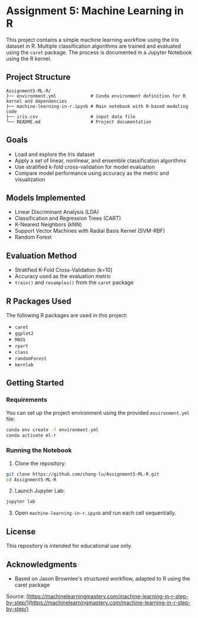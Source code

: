 # Assignment 5: Machine Learning in R

This project contains a simple machine learning workflow using the Iris dataset in R. Multiple classification algorithms are trained and evaluated using the `caret` package. The process is documented in a Jupyter Notebook using the R kernel.

## Project Structure

```
Assignment5-ML-R/
├── environment.yml             # Conda environment definition for R kernel and dependencies
├── machine-learning-in-r.ipynb # Main notebook with R-based modeling code
├── iris.csv                    # input data file
└── README.md                   # Project documentation
```

## Goals

* Load and explore the Iris dataset
* Apply a set of linear, nonlinear, and ensemble classification algorithms
* Use stratified k-fold cross-validation for model evaluation
* Compare model performance using accuracy as the metric and visualization

## Models Implemented

* Linear Discriminant Analysis (LDA)
* Classification and Regression Trees (CART)
* K-Nearest Neighbors (kNN)
* Support Vector Machines with Radial Basis Kernel (SVM-RBF)
* Random Forest

## Evaluation Method

* Stratified K-Fold Cross-Validation (k=10)
* Accuracy used as the evaluation metric
* `train()` and `resamples()` from the `caret` package

## R Packages Used

The following R packages are used in this project:

* `caret`
* `ggplot2`
* `MASS`
* `rpart`
* `class`
* `randomForest`
* `kernlab`

## Getting Started

### Requirements

You can set up the project environment using the provided `environment.yml` file:

```bash
conda env create -f environment.yml
conda activate ml-r
```

### Running the Notebook

1. Clone the repository:

```bash
git clone https://github.com/chong-lu/Assignment5-ML-R.git
cd Assignment5-ML-R
```

2. Launch Jupyter Lab:

```bash
jupyter lab
```

3. Open `machine-learning-in-r.ipynb` and run each cell sequentially.

## License

This repository is intended for educational use only.

## Acknowledgments

* Based on Jason Brownlee's structured workflow, adapted to R using the caret package

Source: [https://machinelearningmastery.com/machine-learning-in-r-step-by-step/](https://machinelearningmastery.com/machine-learning-in-r-step-by-step/)
